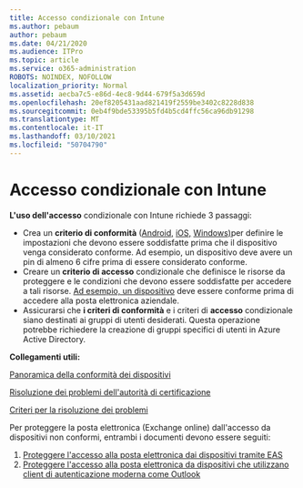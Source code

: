 ```yaml
---
title: Accesso condizionale con Intune
ms.author: pebaum
author: pebaum
ms.date: 04/21/2020
ms.audience: ITPro
ms.topic: article
ms.service: o365-administration
ROBOTS: NOINDEX, NOFOLLOW
localization_priority: Normal
ms.assetid: aecba7c5-e86d-4ec8-9d44-679f5a3d659d
ms.openlocfilehash: 20ef8205431aad821419f2559be3402c8228d838
ms.sourcegitcommit: 0eb4f9bde53395b5fd4b5cd4ffc56ca96db91298
ms.translationtype: MT
ms.contentlocale: it-IT
ms.lasthandoff: 03/10/2021
ms.locfileid: "50704790"
---
```

# <a name="conditional-access-with-intune"></a>Accesso condizionale con Intune

**L'uso dell'accesso** condizionale con Intune richiede 3 passaggi:

- Crea un  **criterio di conformità**  ([Android,](https://docs.microsoft.com/intune/compliance-policy-create-android)  [iOS,](https://docs.microsoft.com/intune/compliance-policy-create-ios)  [Windows)](https://docs.microsoft.com//intune/compliance-policy-create-windows)per definire le impostazioni che devono essere soddisfatte prima che il dispositivo venga considerato conforme. Ad esempio, un dispositivo deve avere un pin di almeno 6 cifre prima di essere considerato conforme.
- Creare un **criterio di accesso**  condizionale che definisce le risorse da proteggere e le condizioni che devono essere soddisfatte per accedere a tali risorse.  [Ad esempio, un dispositivo](https://docs.microsoft.com/intune/tutorial-protect-email-on-unmanaged-devices#create-conditional-access-policies)  deve essere conforme prima di accedere alla posta elettronica aziendale.
- Assicurarsi che **i criteri di conformità**  e i criteri di  **accesso**  condizionale siano destinati ai gruppi di utenti desiderati. Questa operazione potrebbe richiedere la creazione di gruppi specifici di utenti in Azure Active Directory.

**Collegamenti utili:**

[Panoramica della conformità dei dispositivi](https://docs.microsoft.com/intune/device-compliance-get-started)

[Risoluzione dei problemi dell'autorità di certificazione](https://docs.microsoft.com/intune/troubleshoot-conditional-access)

[Criteri per la risoluzione dei problemi](https://docs.microsoft.com/troubleshoot/mem/intune/troubleshoot-policies-in-microsoft-intune)

Per proteggere la posta elettronica (Exchange online) dall'accesso da dispositivi non conformi, entrambi i documenti devono essere seguiti:

1. [Proteggere l'accesso alla posta elettronica dai dispositivi tramite EAS](https://docs.microsoft.com/intune/tutorial-protect-email-on-unmanaged-devices)
2. [Proteggere l'accesso alla posta elettronica da dispositivi che utilizzano client di autenticazione moderna come Outlook](https://docs.microsoft.com/intune/tutorial-protect-email-on-enrolled-devices)